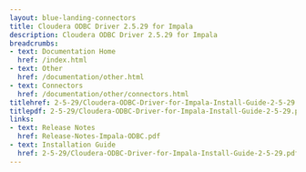 ```yaml
---
layout: blue-landing-connectors
title: Cloudera ODBC Driver 2.5.29 for Impala
description: Cloudera ODBC Driver 2.5.29 for Impala
breadcrumbs:
- text: Documentation Home
  href: /index.html
- text: Other
  href: /documentation/other.html
- text: Connectors
  href: /documentation/other/connectors.html
titlehref: 2-5-29/Cloudera-ODBC-Driver-for-Impala-Install-Guide-2-5-29.pdf
titlepdf: 2-5-29/Cloudera-ODBC-Driver-for-Impala-Install-Guide-2-5-29.pdf
links:
- text: Release Notes
  href: Release-Notes-Impala-ODBC.pdf
- text: Installation Guide
  href: 2-5-29/Cloudera-ODBC-Driver-for-Impala-Install-Guide-2-5-29.pdf
---
```

